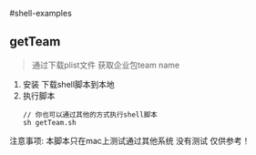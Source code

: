 #shell-examples


## getTeam
> 通过下载plist文件 获取企业包team name

1. 安装 下载shell脚本到本地
2. 执行脚本
	```
	// 你也可以通过其他的方式执行shell脚本
	sh getTeam.sh

	```



注意事项: 本脚本只在mac上测试通过其他系统 没有测试 仅供参考！